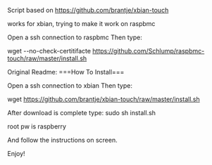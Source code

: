 Script based on https://github.com/brantje/xbian-touch

works for xbian, trying to make it work on raspbmc


Open a ssh connection to raspbmc
Then type:

wget --no-check-certitifacte https://github.com/Schlump/raspbmc-touch/raw/master/install.sh





Original Readme:
===How To Install===

Open a ssh connection to xbian
Then type:

wget https://github.com/brantje/xbian-touch/raw/master/install.sh

After download is complete type:
sudo sh install.sh


root pw is raspberry

And follow the instructions on screen.

Enjoy!
